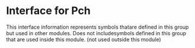 
# Interface for Pch
This interface information represents symbols thatare defined in this group but used in other modules.  Does not includesymbols defined in this group that are used inside this module.
(not used outside this module)

